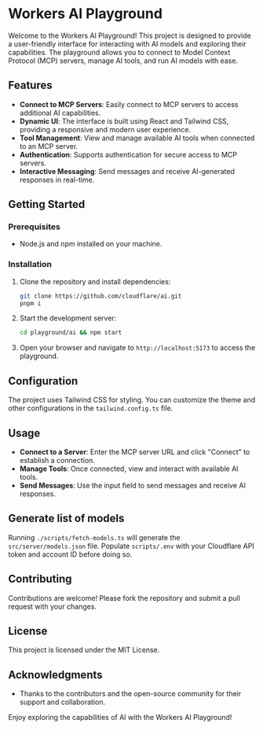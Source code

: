 # Workers AI Playground

Welcome to the Workers AI Playground! This project is designed to provide a user-friendly interface for interacting with AI models and exploring their capabilities. The playground allows you to connect to Model Context Protocol (MCP) servers, manage AI tools, and run AI models with ease.

## Features

- **Connect to MCP Servers**: Easily connect to MCP servers to access additional AI capabilities.
- **Dynamic UI**: The interface is built using React and Tailwind CSS, providing a responsive and modern user experience.
- **Tool Management**: View and manage available AI tools when connected to an MCP server.
- **Authentication**: Supports authentication for secure access to MCP servers.
- **Interactive Messaging**: Send messages and receive AI-generated responses in real-time.

## Getting Started

### Prerequisites

- Node.js and npm installed on your machine.

### Installation

1. Clone the repository and install dependencies:

   ```bash
   git clone https://github.com/cloudflare/ai.git
   pnpm i
   ```

2. Start the development server:

   ```bash
   cd playground/ai && npm start
   ```

3. Open your browser and navigate to `http://localhost:5173` to access the playground.

## Configuration

The project uses Tailwind CSS for styling. You can customize the theme and other configurations in the `tailwind.config.ts` file.

## Usage

- **Connect to a Server**: Enter the MCP server URL and click "Connect" to establish a connection.
- **Manage Tools**: Once connected, view and interact with available AI tools.
- **Send Messages**: Use the input field to send messages and receive AI responses.

## Generate list of models

Running `./scripts/fetch-models.ts` will generate the `src/server/models.json` file. Populate `scripts/.env` with your Cloudflare API token and account ID before doing so.

## Contributing

Contributions are welcome! Please fork the repository and submit a pull request with your changes.

## License

This project is licensed under the MIT License.

## Acknowledgments

- Thanks to the contributors and the open-source community for their support and collaboration.

Enjoy exploring the capabilities of AI with the Workers AI Playground!
